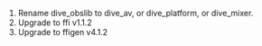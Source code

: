 1. Rename dive_obslib to dive_av, or dive_platform, or dive_mixer.
1. Upgrade to ffi v1.1.2
1. Upgrade to ffigen v4.1.2
